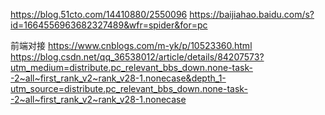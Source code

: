 https://blog.51cto.com/14410880/2550096
https://baijiahao.baidu.com/s?id=1664556963682327489&wfr=spider&for=pc


前端对接
https://www.cnblogs.com/m-yk/p/10523360.html
https://blog.csdn.net/qq_36538012/article/details/84207573?utm_medium=distribute.pc_relevant_bbs_down.none-task--2~all~first_rank_v2~rank_v28-1.nonecase&depth_1-utm_source=distribute.pc_relevant_bbs_down.none-task--2~all~first_rank_v2~rank_v28-1.nonecase